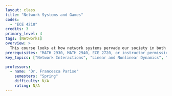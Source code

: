 ```yaml
---
layout: class
title: "Network Systems and Games"
codes:
  - "ECE 4210"
credits: 3
primary_level: 4
tags: [Networks]
overview: >
  This course looks at how network systems pervade our society in both social and technological contexts, like performance and resilience properties of large-scale multi-agent systems, such as the electric power grids, the internet of things, traffic or robotic sensor networks. Students will learn  how to mathematically describe network interactions, analyze linear and nonlinear dynamics over networks, and understand and analyze strategic behavior over networks.
prerequisites: "MATH 2930, MATH 2940, ECE 2720, or instructor permission"
key_topics: ["Network Interactions", "Linear and Nonlinear Dynamics", "System Behavior"]

professors:
  - name: "Dr. Francesca Parise"
    semesters: "Spring"
    difficulty: N/A
    rating: N/A
---
```

